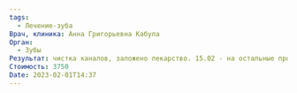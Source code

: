```yaml
---
tags:
  - Лечение-зуба
Врач, клиника: Анна Григорьевна Кабула
Орган:
  - Зубы
Результат: чистка каналов, заложено лекарство. 15.02 - на остальные процедуры
Стоимость: 3750
Date: 2023-02-01T14:37
---
```

